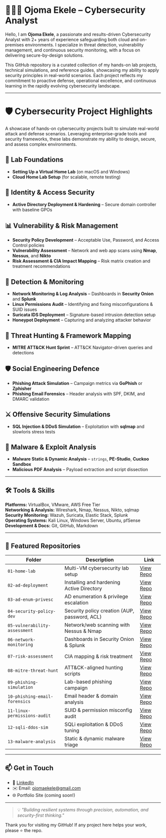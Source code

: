 # 👩🏽‍💻 Ojoma Ekele – Cybersecurity Analyst

Hello, I am **Ojoma Ekele**, a passionate and results-driven Cybersecurity Analyst with 2+ years of experience safeguarding both cloud and on-premises environments.
I specialize in threat detection, vulnerability management, and continuous security monitoring, with a focus on delivering secure-by-design solutions.

This GitHub repository is a curated collection of my hands-on lab projects, technical simulations, and reference guides, showcasing my ability to apply security principles in real-world scenarios.
Each project reflects my commitment to proactive defense, operational excellence, and continuous learning in the rapidly evolving cybersecurity landscape.

---

# 🛡 Cybersecurity Project Highlights

A showcase of hands-on cybersecurity projects built to simulate real-world attack and defense scenarios.
Leveraging enterprise-grade tools and security frameworks, these labs demonstrate my ability to design, secure, and assess complex environments.

## 📂 Lab Foundations
-  **Setting Up a Virtual Home Lab** (on macOS and Windows)
-  **Cloud Home Lab Setup** (for scalable, remote testing)

## 🔑 Identity & Access Security
- **Active Directory Deployment & Hardening** – Secure domain controller with baseline GPOs

## 📊 Vulnerability & Risk Management
- **Security Policy Development** – Acceptable Use, Password, and Access Control policies
- **Vulnerability Assessment** – Network and web app scans using **Nmap**, **Nessus**, and **Nikto**
- **Risk Assessment & CIA Impact Mapping** – Risk matrix creation and treatment recommendations

## 📡 Detection & Monitoring
- **Network Monitoring & Log Analysis** – Dashboards in **Security Onion** and **Splunk**
- **Linux Permissions Audit** – Identifying and fixing misconfigurations & SUID issues
- **Suricata IDS Deployment** – Signature-based intrusion detection setup
- **Honeypot Deployment** – Capturing and analyzing attacker behavior

## 🎯 Threat Hunting & Framework Mapping
- **MITRE ATT&CK Hunt Sprint** – ATT&CK Navigator-driven queries and detections

## 🛡 Social Engineering Defence
- **Phishing Attack Simulation** – Campaign metrics via **GoPhish** or **Zphisher**
- **Phishing Email Forensics** – Header analysis with SPF, DKIM, and DMARC validation

## ⚔ Offensive Security Simulations
- **SQL Injection & DDoS Simulation** – Exploitation with **sqlmap** and slowloris stress tests

## 🐛 Malware & Exploit Analysis
- **Malware Static & Dynamic Analysis** – `strings`, **PE-Studio**, **Cuckoo Sandbox**
- **Malicious PDF Analysis** – Payload extraction and script dissection

---

## 🛠 Tools & Skills
**Platforms:** VirtualBox, VMware, AWS Free Tier  
**Networking & Analysis:** Wireshark, Nmap, Nessus, Nikto, sqlmap  
**Security Monitoring:** Wazuh, Suricata, Elastic Stack, Splunk  
**Operating Systems:** Kali Linux, Windows Server, Ubuntu, pfSense  
**Development & Docs:** Git, GitHub, Markdown

---

## 📌 Featured Repositories

| Folder | Description | Link |
|--------|-------------|------|
| `01-home-lab` | Multi-VM cybersecurity lab setup | [View Repo](https://github.com/Ekeleo2023/LOCAL-VIRTUAL-LAB-SET-UP.git) |
| `02-ad-deployment` | Installing and hardening Active Directory | [View Repo](#) |
| `03-ad-enum-privesc` | AD enumeration & privilege escalation | [View Repo](#) |
| `04-security-policy-dev` | Security policy creation (AUP, password, ACL) | [View Repo](#) |
| `05-vulnerability-assessment` | Network/web scanning with Nessus & Nmap | [View Repo](#) |
| `06-network-monitoring` | Dashboards in Security Onion & Splunk | [View Repo](#) |
| `07-risk-assessment` | CIA mapping & risk treatment | [View Repo](#) |
| `08-mitre-threat-hunt` | ATT&CK-aligned hunting scripts | [View Repo](#) |
| `09-phishing-simulation` | Lab-based phishing campaign | [View Repo](#) |
| `10-phishing-email-forensics` | Email header & domain analysis | [View Repo](#) |
| `11-linux-permissions-audit` | SUID & permission misconfig audit | [View Repo](#) |
| `12-sqli-ddos-sim` | SQLi exploitation & DDoS tuning | [View Repo](#) |
| `13-malware-analysis` | Static & dynamic malware triage | [View Repo](#) |

---

## 📫 Get in Touch

- 💼 [LinkedIn](https://www.linkedin.com/in/o-ekele-132885129/) 
- ✉️ Email: ojomaekele@gmail.com 
- 🌐 Portfolio Site (coming soon!)

---

> 💡 *"Building resilient systems through precision, automation, and security-first thinking."*

Thank you for visiting my GitHub! If any project here helps your work, please ⭐ the repo.

